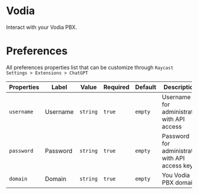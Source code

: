# Vodia

Interact with your Vodia PBX.

# Preferences

All preferences properties list that can be customize through `Raycast Settings > Extensions > ChatGPT`

| Properties               | Label                  | Value                               | Required | Default                     | Description                                                                                                      |
| ------------------------ | ---------------------- | ----------------------------------- | -------- | --------------------------- | ---------------------------------------------------------------------------------------------------------------- |
| `username`                 | Username                | `string`                            | `true`   | `empty`                     | Username for administrator with API access  
| `password`                 | Password                | `string`                            | `true`   | `empty`                     | Password for administrator with API access key                                                                                     | 
| `domain`                 | Domain                | `string`                            | `true`   | `empty`                     | You Vodia PBX domain
